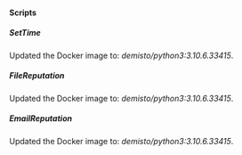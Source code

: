 
#### Scripts
##### SetTime
Updated the Docker image to: *demisto/python3:3.10.6.33415*.
##### FileReputation
Updated the Docker image to: *demisto/python3:3.10.6.33415*.
##### EmailReputation
Updated the Docker image to: *demisto/python3:3.10.6.33415*.
